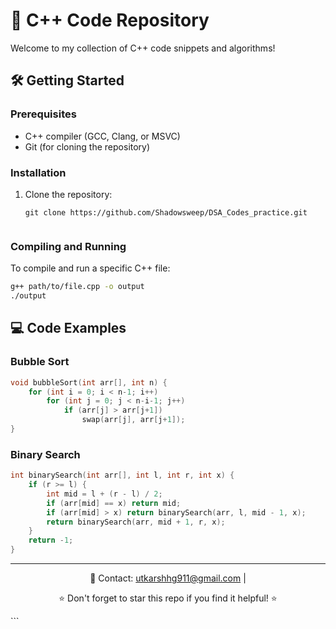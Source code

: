 
# 🚀 C++ Code Repository

Welcome to my collection of C++ code snippets and algorithms!



## 🛠️ Getting Started

### Prerequisites

- C++ compiler (GCC, Clang, or MSVC)
- Git (for cloning the repository)

### Installation

1. Clone the repository:
   ```
   git clone https://github.com/Shadowsweep/DSA_Codes_practice.git


### Compiling and Running

To compile and run a specific C++ file:

```bash
g++ path/to/file.cpp -o output
./output
```

## 💻 Code Examples

### Bubble Sort

```cpp
void bubbleSort(int arr[], int n) {
    for (int i = 0; i < n-1; i++)
        for (int j = 0; j < n-i-1; j++)
            if (arr[j] > arr[j+1])
                swap(arr[j], arr[j+1]);
}
```

### Binary Search

```cpp
int binarySearch(int arr[], int l, int r, int x) {
    if (r >= l) {
        int mid = l + (r - l) / 2;
        if (arr[mid] == x) return mid;
        if (arr[mid] > x) return binarySearch(arr, l, mid - 1, x);
        return binarySearch(arr, mid + 1, r, x);
    }
    return -1;
}
```


---

<div align="center">

📧 Contact: utkarshhg911@gmail.com | 

⭐ Don't forget to star this repo if you find it helpful! ⭐

</div>
```

